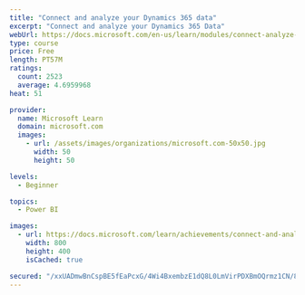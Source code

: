 ```yaml
---
title: "Connect and analyze your Dynamics 365 data​"
excerpt: "Connect and analyze your Dynamics 365 Data​"
webUrl: https://docs.microsoft.com/en-us/learn/modules/connect-analyze-dynamics-365-data/
type: course
price: Free
length: PT57M
ratings:
  count: 2523
  average: 4.6959968
heat: 51

provider:
  name: Microsoft Learn
  domain: microsoft.com
  images:
    - url: /assets/images/organizations/microsoft.com-50x50.jpg
      width: 50
      height: 50

levels:
  - Beginner

topics:
  - Power BI

images:
  - url: https://docs.microsoft.com/learn/achievements/connect-and-analyze-your-microsoft-dynamics-365-data-social.png
    width: 800
    height: 400
    isCached: true

secured: "/xxUADmwBnCspBE5fEaPcxG/4Wi4BxembzE1dQ8L0LmVirPDXBmOQrmz1CN/8Zfym9vUKrPG03y3S30ZBHQIazHdDLu4H+cz6xlG5J1WA7WBB8Wk/aD+HKC2RAtgxTrxpBxVMbF/PJH4vX35oP146ba7U37jmW1T0hhGI3HfFP00vQwKY02WqZQnwbr0sfGn2QZzP08OeixxvYDSGFtUK6k0BDd3dZ8+LRKbkY1pfoc8Ooap6DcDkmCUaZZjseb6Y2s+7H9P7tT0Yh393ZVgqW5zmwws7vaQ9K7IlsWZ5r0xXFk6+07g6rtmLNfrwC84sIYk91TUdv2Xb3kNFLiBOZIcBKKBtrmzR4L1yjfaLeJTuiBQNG1OpvaNjY2OMRybrKfg1XBZBcCVDPRID7g/rViFAYKFFpgFGwDyU9yzNjk=;dx7vHYrn+X3F0iMixMa64A=="
---
```


